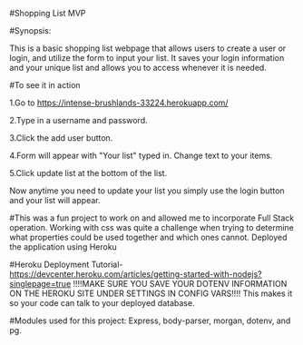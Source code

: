 #Shopping List MVP

#Synopsis:

This is a basic shopping list webpage that allows users to create
a user or login, and utilize the form to input your list. It saves
your login information and your unique list and allows you to access
whenever it is needed.

#To see it in action 

1.Go to https://intense-brushlands-33224.herokuapp.com/ 

2.Type in a username and password.

3.Click the add user button.

4.Form will appear with "Your list" typed in. Change text to your items.

5.Click update list at the bottom of the list.

Now anytime you need to update your list you simply use the login button 
and your list will appear.

#This was a fun project to work on and allowed me to incorporate Full Stack operation.
Working with css was quite a challenge when trying to determine what properties 
could be used together and which ones cannot. Deployed the application using Heroku

#Heroku Deployment Tutorial-https://devcenter.heroku.com/articles/getting-started-with-nodejs?singlepage=true
!!!!MAKE SURE YOU SAVE YOUR DOTENV  INFORMATION ON THE HEROKU SITE UNDER SETTINGS IN CONFIG VARS!!!!
This makes it so your code can talk to your deployed database.

#Modules used for this project:
Express, body-parser, morgan, dotenv, and pg.







